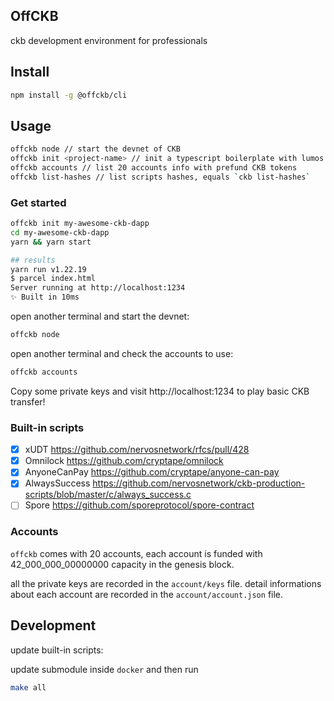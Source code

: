 ## OffCKB

ckb development environment for professionals

## Install

```sh
npm install -g @offckb/cli
```

## Usage

```sh
offckb node // start the devnet of CKB 
offckb init <project-name> // init a typescript boilerplate with lumos to get started with to build CKB DAPP,think 'hardhat init'
offckb accounts // list 20 accounts info with prefund CKB tokens
offckb list-hashes // list scripts hashes, equals `ckb list-hashes`
```

### Get started

```sh
offckb init my-awesome-ckb-dapp
cd my-awesome-ckb-dapp
yarn && yarn start

## results
yarn run v1.22.19
$ parcel index.html
Server running at http://localhost:1234
✨ Built in 10ms
```

open another terminal and start the devnet:

```sh
offckb node
```

open another terminal and check the accounts to use:

```sh
offckb accounts
```

Copy some private keys and visit http://localhost:1234 to play basic CKB transfer!

### Built-in scripts

- [x] xUDT https://github.com/nervosnetwork/rfcs/pull/428
- [x] Omnilock https://github.com/cryptape/omnilock
- [x] AnyoneCanPay https://github.com/cryptape/anyone-can-pay
- [x] AlwaysSuccess https://github.com/nervosnetwork/ckb-production-scripts/blob/master/c/always_success.c
- [ ] Spore https://github.com/sporeprotocol/spore-contract

### Accounts

`offckb` comes with 20 accounts, each account is funded with 42_000_000_00000000 capacity in the genesis block.

all the private keys are recorded in the `account/keys` file.
detail informations about each account are recorded in the `account/account.json` file.

## Development

update built-in scripts:

update submodule inside `docker` and then run
```sh
make all
```
